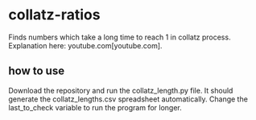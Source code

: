 # collatz-ratios

Finds numbers which take a long time to reach 1 in collatz process. Explanation here: youtube.com[youtube.com].

## how to use
Download the repository and run the collatz_length.py file. It should generate the collatz_lengths.csv spreadsheet automatically. Change the last_to_check variable to run the program for longer.
